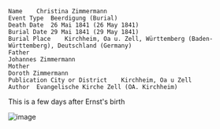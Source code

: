     Name	Christina Zimmermann
    Event Type	Beerdigung (Burial)
    Death Date	26 Mai 1841 (26 May 1841)
    Burial Date	29 Mai 1841 (29 May 1841)
    Burial Place	Kirchheim, Oa u. Zell, Württemberg (Baden-Württemberg), Deutschland (Germany)
    Father
    Johannes Zimmermann
    Mother
    Doroth Zimmermann
    Publication City or District	Kirchheim, Oa u Zell
    Author	Evangelische Kirche Zell (OA. Kirchheim)

This is a few days after Ernst's birth

![image](./1841%20Christina%20Zimmermann.jpg)
